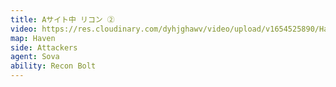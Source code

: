```yaml
---
title: Aサイト中 リコン ②
video: https://res.cloudinary.com/dyhjghawv/video/upload/v1654525890/Haven/Sova/haven_sova_atk_recon_a_inside-2_xkveg3.mp4
map: Haven
side: Attackers
agent: Sova
ability: Recon Bolt
---
```

